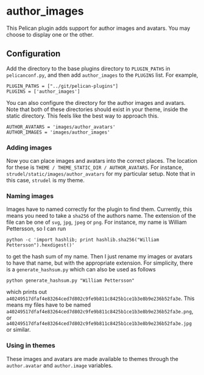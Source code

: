 # author_images

This Pelican plugin adds support for author images and avatars. You may choose
to display one or the other.

## Configuration

Add the directory to the base plugins directory to `PLUGIN_PATHS` in
`pelicanconf.py`, and then add `author_images` to the `PLUGINS` list. For example,

    PLUGIN_PATHS = ["../git/pelican-plugins"]
    PLUGINS = ['author_images']

You can also configure the directory for the author images and avatars. Note
that both of these directories should exist in your theme, inside the static
directory. This feels like the best way to approach this.

    AUTHOR_AVATARS = 'images/author_avatars'
    AUTHOR_IMAGES = 'images/author_images'

### Adding images

Now you can place images and avatars into the correct places. The location for
these is `THEME / THEME_STATIC_DIR / AUTHOR_AVATARS`. For instance,
`strudel/static/images/author_avatars` for my particular setup. Note that in
this case, `strudel` is my theme.

### Naming images

Images have to named correctly for the plugin to find them. Currently, this
means you need to take a `sha256` of the authors name. The extension of
the file can be one of `svg`, `jpg`, `jpeg` or `png`. For instance, my name is
William Pettersson, so I can run

    python -c 'import hashlib; print hashlib.sha256("William Pettersson").hexdigest()'

to get the hash sum of my name. Then I just rename my images or avatars to have
that name, but with the appropriate extension. For simplicity, there is a
`generate_hashsum.py` which can also be used as follows

    python generate_hashsum.py "William Pettersson"

which prints out
`a40249517dfaf4e83264ced7d802c9fe9b811c8425b1ce1b3e8b9e236b52fa3e`. This means
my files have to be named
`a40249517dfaf4e83264ced7d802c9fe9b811c8425b1ce1b3e8b9e236b52fa3e.png`, or
`a40249517dfaf4e83264ced7d802c9fe9b811c8425b1ce1b3e8b9e236b52fa3e.jpg` or
similar.


### Using in themes

These images and avatars are made available to themes through the
`author.avatar` and `author.image` variables.

